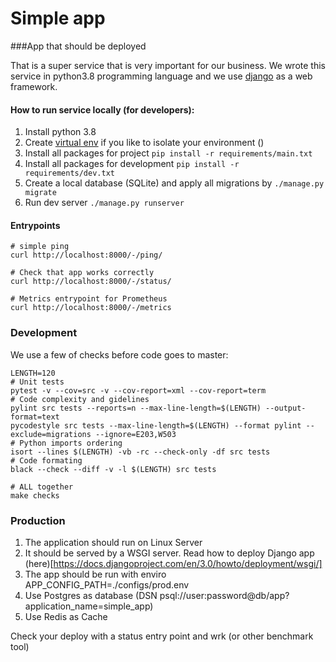 # Simple app

###App that should be deployed

That is a super service that is very important for our business.
We wrote this service in python3.8 programming language and we use [django](https://www.djangoproject.com/) as a web framework. 


#### How to run service locally (for developers):

1) Install python 3.8
2) Create [virtual env](https://docs.python.org/3/tutorial/venv.html) if you like to isolate your environment ()
3) Install all packages for project `pip install -r requirements/main.txt`
4) Install all packages for development `pip install -r requirements/dev.txt`
5) Create a local database (SQLite) and apply all migrations by `./manage.py migrate`
6) Run dev server `./manage.py runserver`

#### Entrypoints

```shell script
# simple ping 
curl http://localhost:8000/-/ping/  

# Check that app works correctly
curl http://localhost:8000/-/status/

# Metrics entrypoint for Prometheus
curl http://localhost:8000/-/metrics
```

### Development
 We use a few of checks before code goes to master:
 ```shell script
LENGTH=120
# Unit tests
pytest -v --cov=src -v --cov-report=xml --cov-report=term
# Code complexity and gidelines
pylint src tests --reports=n --max-line-length=$(LENGTH) --output-format=text
pycodestyle src tests --max-line-length=$(LENGTH) --format pylint --exclude=migrations --ignore=E203,W503
# Python imports ordering
isort --lines $(LENGTH) -vb -rc --check-only -df src tests
# Code formating 
black --check --diff -v -l $(LENGTH) src tests

# ALL together
make checks
```


### Production 
1) The application should run on Linux Server
2) It should be served by a WSGI server. Read how to deploy Django app (here)[https://docs.djangoproject.com/en/3.0/howto/deployment/wsgi/]
3) The app should be run with enviro APP_CONFIG_PATH=./configs/prod.env
4) Use Postgres as database (DSN psql://user:password@db/app?application_name=simple_app) 
5) Use Redis as Cache


Check your deploy with a status entry point and wrk (or other benchmark tool)